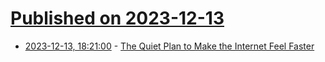 # [Published on 2023-12-13](index.md)

* [2023-12-13, 18:21:00](https://soylentnews.org/article.pl?sid=23/12/12/0656223&from=rss) - [The Quiet Plan to Make the Internet Feel Faster](https://soylentnews.org/article.pl?sid=23/12/12/0656223&from=rss)
